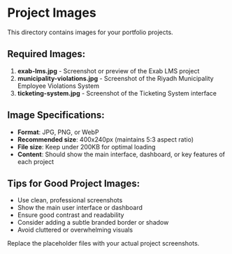 # Project Images

This directory contains images for your portfolio projects. 

## Required Images:

1. **exab-lms.jpg** - Screenshot or preview of the Exab LMS project
2. **municipality-violations.jpg** - Screenshot of the Riyadh Municipality Employee Violations System
3. **ticketing-system.jpg** - Screenshot of the Ticketing System interface

## Image Specifications:

- **Format**: JPG, PNG, or WebP
- **Recommended size**: 400x240px (maintains 5:3 aspect ratio)
- **File size**: Keep under 200KB for optimal loading
- **Content**: Should show the main interface, dashboard, or key features of each project

## Tips for Good Project Images:

- Use clean, professional screenshots
- Show the main user interface or dashboard
- Ensure good contrast and readability
- Consider adding a subtle branded border or shadow
- Avoid cluttered or overwhelming visuals

Replace the placeholder files with your actual project screenshots.